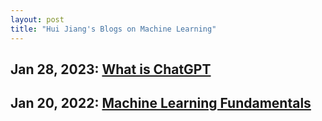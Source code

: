```yaml
---
layout: post
title: "Hui Jiang's Blogs on Machine Learning"
---
```


## Jan 28, 2023: [What is ChatGPT](_posts/2023-01-28-What-Is-ChatGPT.md)

## Jan 20, 2022: [Machine Learning Fundamentals](_posts/2022-01-20-Machine-Learning-Fundamentals.md)
